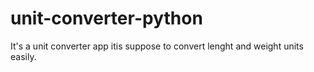 # unit-converter-python
It's a unit converter app itis suppose to convert lenght and weight units easily.
